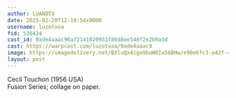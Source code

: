 ```yaml
---
author: LUANOTX
date: 2025-02-20T12:19:54+0000
username: luzotxoa
fid: 526424
cast_id: 0xde4aaac96a72141020933f86d8ee548f2e2b9a3d
cast: https://warpcast.com/luzotxoa/0xde4aaac9
image: https://imagedelivery.net/BXluQx4ige9GuW0Ia56BHw/e90e6fc3-a42f-405d-b075-715024c82c00/original
layout: post
---
```

Cecil Touchon (1956 USA)   
Fusion Series; collage on paper.  

<img src='https://imagedelivery.net/BXluQx4ige9GuW0Ia56BHw/e90e6fc3-a42f-405d-b075-715024c82c00/original' alt='' referrerpolicy='no-referrer'/>
<img src='https://imagedelivery.net/BXluQx4ige9GuW0Ia56BHw/1163e5fd-5f35-46e6-b66c-002538a25400/original' alt='' referrerpolicy='no-referrer'/>
